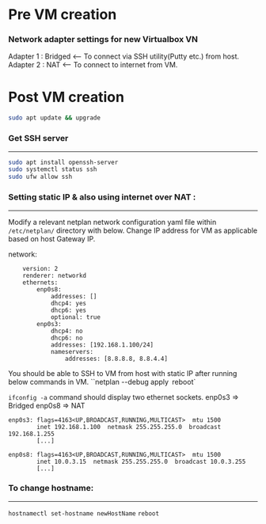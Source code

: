 # Pre VM creation

### Network adapter settings for new Virtualbox VN

Adapter 1 : Bridged  <-- To connect via SSH utility(Putty etc.) from host.
Adapter 2 : NAT      <-- To connect to internet from VM.



# Post VM creation
```sh
sudo apt update && upgrade
```

### Get SSH server
---
```sh
sudo apt install openssh-server
sudo systemctl status ssh
sudo ufw allow ssh
```


### Setting static IP & also using internet over NAT :
---
Modify a relevant netplan network configuration yaml file within `/etc/netplan/` directory with below.
Change IP address for VM as applicable based on host Gateway IP.

network:
```
    version: 2
    renderer: networkd
    ethernets:
        enp0s8:
            addresses: []
            dhcp4: yes
            dhcp6: yes
            optional: true
        enp0s3:
            dhcp4: no
            dhcp6: no
            addresses: [192.168.1.100/24]
            nameservers:
                addresses: [8.8.8.8, 8.8.4.4]
```

You should be able to SSH to VM from host with static IP after running below commands in VM.
``netplan --debug apply`
`reboot`


`ifconfig -a` command should display two ethernet sockets.
enp0s3 => Bridged
enp0s8 => NAT

```
enp0s3: flags=4163<UP,BROADCAST,RUNNING,MULTICAST>  mtu 1500
        inet 192.168.1.100  netmask 255.255.255.0  broadcast 192.168.1.255
        [...]

enp0s8: flags=4163<UP,BROADCAST,RUNNING,MULTICAST>  mtu 1500
        inet 10.0.3.15  netmask 255.255.255.0  broadcast 10.0.3.255
        [...]
```



### To change hostname:
---
`hostnamectl set-hostname newHostName`
`reboot`
